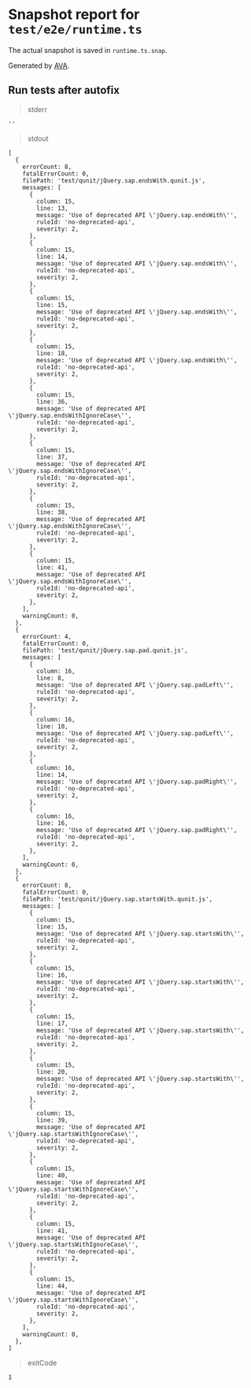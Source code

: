 # Snapshot report for `test/e2e/runtime.ts`

The actual snapshot is saved in `runtime.ts.snap`.

Generated by [AVA](https://avajs.dev).

## Run tests after autofix

> stderr

    ''

> stdout

    [
      {
        errorCount: 8,
        fatalErrorCount: 0,
        filePath: 'test/qunit/jQuery.sap.endsWith.qunit.js',
        messages: [
          {
            column: 15,
            line: 13,
            message: 'Use of deprecated API \'jQuery.sap.endsWith\'',
            ruleId: 'no-deprecated-api',
            severity: 2,
          },
          {
            column: 15,
            line: 14,
            message: 'Use of deprecated API \'jQuery.sap.endsWith\'',
            ruleId: 'no-deprecated-api',
            severity: 2,
          },
          {
            column: 15,
            line: 15,
            message: 'Use of deprecated API \'jQuery.sap.endsWith\'',
            ruleId: 'no-deprecated-api',
            severity: 2,
          },
          {
            column: 15,
            line: 18,
            message: 'Use of deprecated API \'jQuery.sap.endsWith\'',
            ruleId: 'no-deprecated-api',
            severity: 2,
          },
          {
            column: 15,
            line: 36,
            message: 'Use of deprecated API \'jQuery.sap.endsWithIgnoreCase\'',
            ruleId: 'no-deprecated-api',
            severity: 2,
          },
          {
            column: 15,
            line: 37,
            message: 'Use of deprecated API \'jQuery.sap.endsWithIgnoreCase\'',
            ruleId: 'no-deprecated-api',
            severity: 2,
          },
          {
            column: 15,
            line: 38,
            message: 'Use of deprecated API \'jQuery.sap.endsWithIgnoreCase\'',
            ruleId: 'no-deprecated-api',
            severity: 2,
          },
          {
            column: 15,
            line: 41,
            message: 'Use of deprecated API \'jQuery.sap.endsWithIgnoreCase\'',
            ruleId: 'no-deprecated-api',
            severity: 2,
          },
        ],
        warningCount: 0,
      },
      {
        errorCount: 4,
        fatalErrorCount: 0,
        filePath: 'test/qunit/jQuery.sap.pad.qunit.js',
        messages: [
          {
            column: 16,
            line: 8,
            message: 'Use of deprecated API \'jQuery.sap.padLeft\'',
            ruleId: 'no-deprecated-api',
            severity: 2,
          },
          {
            column: 16,
            line: 10,
            message: 'Use of deprecated API \'jQuery.sap.padLeft\'',
            ruleId: 'no-deprecated-api',
            severity: 2,
          },
          {
            column: 16,
            line: 14,
            message: 'Use of deprecated API \'jQuery.sap.padRight\'',
            ruleId: 'no-deprecated-api',
            severity: 2,
          },
          {
            column: 16,
            line: 16,
            message: 'Use of deprecated API \'jQuery.sap.padRight\'',
            ruleId: 'no-deprecated-api',
            severity: 2,
          },
        ],
        warningCount: 0,
      },
      {
        errorCount: 8,
        fatalErrorCount: 0,
        filePath: 'test/qunit/jQuery.sap.startsWith.qunit.js',
        messages: [
          {
            column: 15,
            line: 15,
            message: 'Use of deprecated API \'jQuery.sap.startsWith\'',
            ruleId: 'no-deprecated-api',
            severity: 2,
          },
          {
            column: 15,
            line: 16,
            message: 'Use of deprecated API \'jQuery.sap.startsWith\'',
            ruleId: 'no-deprecated-api',
            severity: 2,
          },
          {
            column: 15,
            line: 17,
            message: 'Use of deprecated API \'jQuery.sap.startsWith\'',
            ruleId: 'no-deprecated-api',
            severity: 2,
          },
          {
            column: 15,
            line: 20,
            message: 'Use of deprecated API \'jQuery.sap.startsWith\'',
            ruleId: 'no-deprecated-api',
            severity: 2,
          },
          {
            column: 15,
            line: 39,
            message: 'Use of deprecated API \'jQuery.sap.startsWithIgnoreCase\'',
            ruleId: 'no-deprecated-api',
            severity: 2,
          },
          {
            column: 15,
            line: 40,
            message: 'Use of deprecated API \'jQuery.sap.startsWithIgnoreCase\'',
            ruleId: 'no-deprecated-api',
            severity: 2,
          },
          {
            column: 15,
            line: 41,
            message: 'Use of deprecated API \'jQuery.sap.startsWithIgnoreCase\'',
            ruleId: 'no-deprecated-api',
            severity: 2,
          },
          {
            column: 15,
            line: 44,
            message: 'Use of deprecated API \'jQuery.sap.startsWithIgnoreCase\'',
            ruleId: 'no-deprecated-api',
            severity: 2,
          },
        ],
        warningCount: 0,
      },
    ]

> exitCode

    1
